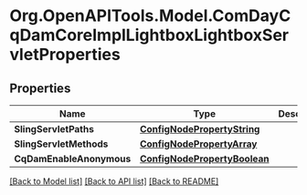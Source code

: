 # Org.OpenAPITools.Model.ComDayCqDamCoreImplLightboxLightboxServletProperties
## Properties

Name | Type | Description | Notes
------------ | ------------- | ------------- | -------------
**SlingServletPaths** | [**ConfigNodePropertyString**](ConfigNodePropertyString.md) |  | [optional] 
**SlingServletMethods** | [**ConfigNodePropertyArray**](ConfigNodePropertyArray.md) |  | [optional] 
**CqDamEnableAnonymous** | [**ConfigNodePropertyBoolean**](ConfigNodePropertyBoolean.md) |  | [optional] 

[[Back to Model list]](../README.md#documentation-for-models) [[Back to API list]](../README.md#documentation-for-api-endpoints) [[Back to README]](../README.md)


